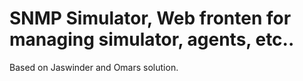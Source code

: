 # SNMP Simulator, Web fronten for managing simulator, agents, etc..
Based on Jaswinder and Omars solution.
